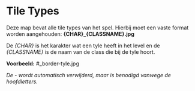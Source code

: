 # Tile Types
Deze map bevat alle tile types van het spel.
Hierbij moet een vaste format worden aangehouden: **{CHAR}_{CLASSNAME}.jpg** 

De *{CHAR}* is het karakter wat een tyle heeft in het level en de *{CLASSNAME}* is de naam van de class die bij de tyle hoort.

**Voorbeeld:** #_border-tyle.jpg

*De - wordt automatisch verwijderd, maar is benodigd vanwege de hoofdletters.*